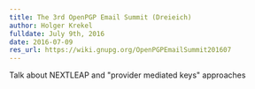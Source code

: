 ```yaml
---
title: The 3rd OpenPGP Email Summit (Dreieich)
author: Holger Krekel
fulldate: July 9th, 2016
date: 2016-07-09
res_url: https://wiki.gnupg.org/OpenPGPEmailSummit201607
---
```

Talk about NEXTLEAP and "provider mediated keys" approaches

